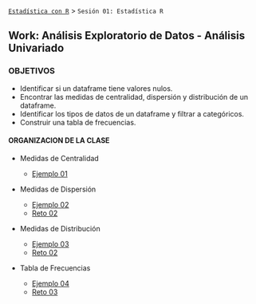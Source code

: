 [`Estadística con R`](../Readme.md) > `Sesión 01: Estadística R`

## Work: Análisis Exploratorio de Datos - Análisis Univariado

### OBJETIVOS 
- Identificar si un dataframe tiene valores nulos.
- Encontrar las medidas de centralidad, dispersión y distribución de un dataframe.  
- Identificar los tipos de datos de un dataframe y filtrar a categóricos.  
- Construir una tabla de frecuencias.  

#### ORGANIZACION DE LA CLASE 

- Medidas de Centralidad
	- [Ejemplo 01](Ejemplo-01)

- Medidas de Dispersión
	- [Ejemplo 02](Ejemplo-01)
	- [Reto 02](Reto-01)

- Medidas de Distribución
	- [Ejemplo 03](Ejemplo-03)
	- [Reto 02](Reto-02)

- Tabla de Frecuencias
	- [Ejemplo 04](Ejemplo-04)
	- [Reto 03](Reto-03)





